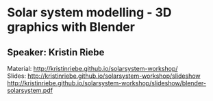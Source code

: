 # Solar system modelling - 3D graphics with Blender

## Speaker: Kristin Riebe

Material: http://kristinriebe.github.io/solarsystem-workshop/  
Slides: http://kristinriebe.github.io/solarsystem-workshop/slideshow   
http://kristinriebe.github.io/solarsystem-workshop/slideshow/blender-solarsystem.pdf
